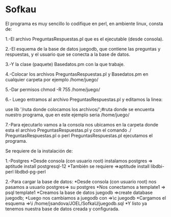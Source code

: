 # Sofkau
El programa es muy sencillo lo codifique en perl, en ambiente linux, consta de:

1.-El archivo PreguntasRespuestas.pl que es el ejecutable (desde consola).

2.-El esquema de la base de datos juegodb, que contiene las preguntas y respuestas, y el usuario que se conecta a la base de datos.

3.-Y la clase (paquete) Basedatos.pm con la que trabaje.

4.-Colocar los archivos PreguntasRespuestas.pl  y  Basedatos.pm en cualquier carpeta por ejemplo
/home/juego/ 

 5.-Dar permisos chmod -R 755 /home/juego/

6.- Luego entramos al archivo  PreguntasRespuestas.pl y editamos la linea:

use lib '/ruta donde colocamos los archivos/';#ruta donde se encuenta nuestro programa, que en este ejemplo seria /home/juego/

7.-Para ejecutarlo vamos a la consola nos ubicamos en la carpeta donde esta el archivo  PreguntasRespuestas.pl y con el comando ./ PreguntasRespuestas.pl o perl PreguntasRespuestas.pl ejecutamos el programa.

Se requiere de la instalación de:

1.-Postgres
	*Desde consola (con usuario root) instalamos postgres => aptitude install postgresql-12
	*También se requiere =>aptitude install  libdbi-perl libdbd-pg-perl

2.-Para cargar la base de datos:
	*Desde consola  (con usuario root) nos pasamos a usuario postgres=>  su postgres
	*Nos conectamos a template1 => psql template1
	*Creamos la base de datos juegodb =>create database juegodb;
	*Luego nos cambiamos a  juegodb con =>\c  juegodb
	*Cargamos el esquema  =>\i /home/jsandova/JOEL/SofkaU/juegodb.sql
	*Y listo ya tenemos nuestra base de datos creada y configurada.

